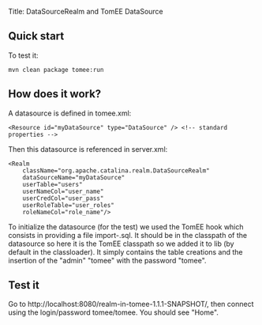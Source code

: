 Title: DataSourceRealm and TomEE DataSource

## Quick start

To test it:

    mvn clean package tomee:run

## How does it work?

A datasource is defined in tomee.xml:

    <Resource id="myDataSource" type="DataSource" /> <!-- standard properties -->

Then this datasource is referenced in server.xml:

    <Realm
        className="org.apache.catalina.realm.DataSourceRealm"
        dataSourceName="myDataSource"
        userTable="users"
        userNameCol="user_name"
        userCredCol="user_pass"
        userRoleTable="user_roles"
        roleNameCol="role_name"/>

To initialize the datasource (for the test) we used the TomEE hook which consists in providing
a file import-<datasource name>.sql. It should be in the classpath of the datasource so here it is
the TomEE classpath so we added it to lib (by default in the classloader). It simply contains the
table creations and the insertion of the "admin" "tomee" with the password "tomee".

## Test it

Go to http://localhost:8080/realm-in-tomee-1.1.1-SNAPSHOT/, then connect using
the login/password tomee/tomee. You should see "Home".
